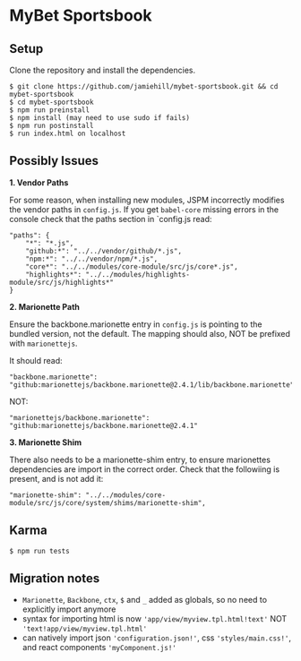 MyBet Sportsbook
================


Setup
-----
Clone the repository and install the dependencies.

    $ git clone https://github.com/jamiehill/mybet-sportsbook.git && cd mybet-sportsbook
    $ cd mybet-sportsbook
    $ npm run preinstall
    $ npm install (may need to use sudo if fails)
    $ npm run postinstall
    $ run index.html on localhost

Possibly Issues
---------------

**1. Vendor Paths**

For some reason, when installing new modules, JSPM incorrectly modifies the vendor paths in `config.js`.  If you get `babel-core` missing errors in the console check that the paths section in `config.js read:

	"paths": {
    	"*": "*.js",
    	"github:*": "../../vendor/github/*.js",
    	"npm:*": "../../vendor/npm/*.js",
    	"core*": "../../modules/core-module/src/js/core*.js",
    	"highlights*": "../../modules/highlights-module/src/js/highlights*"
	}

**2. Marionette Path**

Ensure the backbone.marionette entry in `config.js` is pointing to the bundled version, not the default.  The mapping should also, NOT be prefixed with `marionettejs`.

It should read:

	"backbone.marionette": "github:marionettejs/backbone.marionette@2.4.1/lib/backbone.marionette"

NOT:

	"marionettejs/backbone.marionette": "github:marionettejs/backbone.marionette@2.4.1"

**3. Marionette Shim**

There also needs to be a marionette-shim entry, to ensure marionettes dependencies are import in the correct order.  Check that the followiing is present, and is not add it:

	"marionette-shim": "../../modules/core-module/src/js/core/system/shims/marionette-shim",

Karma
-----
	$ npm run tests

Migration notes
---------------

* `Marionette`, `Backbone`, `ctx`, `$` and `_` added as globals, so no need to explicitly import anymore
* syntax for importing html is now `'app/view/myview.tpl.html!text'` NOT `'text!app/view/myview.tpl.html'`
* can natively import json `'configuration.json!'`, css `'styles/main.css!'`, and react components `'myComponent.js!'`
